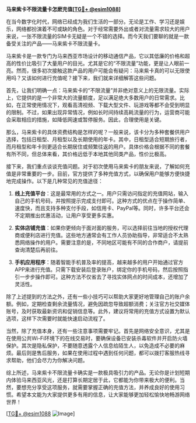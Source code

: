 **马来紫卡不限流量卡怎麽充值[[TG💪+ @esim1088](https://t.me/s/esim1088)]**

在当今数字化时代，网络已经成为我们生活的一部分。无论是工作、学习还是娱乐，网络都扮演着不可或缺的角色。对于经常需要外出或者对流量需求较大的用户来说，一张不限流量的SIM卡无疑是一个不错的选择。而今天我们要聊的就是一款备受关注的产品——马来紫卡不限流量卡。

马来紫卡是一款专门为马来西亚市场设计的移动通信产品，它以其低廉的价格和超高的性价比吸引了大量用户的目光。尤其是它的“不限流量”功能，更是让人眼前一亮。然而，很多初次接触这款产品的用户可能会有疑问：马来紫卡真的可以无限使用吗？又该如何进行充值呢？接下来，我们就来详细解答这些问题。

首先，让我们明确一点：马来紫卡的“不限流量”并非绝对意义上的无限流量。实际上，它提供的是一个非常大的流量额度，足以满足绝大多数用户的日常需求。比如，在正常使用情况下，观看高清视频、下载大型文件、玩游戏等都不会受到明显的限制。不过，如果出现异常情况，例如长时间持续高耗流量的行为，运营商可能会采取相应的措施，如降低网速或暂停服务。因此，合理使用是关键。

那么，马来紫卡的具体资费结构是怎样的呢？一般来说，该卡分为多种套餐供用户选择，包括日租型、月租型以及长期使用的年卡。其中，日租型适合短期旅行者，而月租型和年卡则更适合长期居住或频繁往返的用户。具体价格会根据不同的套餐有所不同，但总体来看，其价格远低于本地其他同类产品，性价比极高。

接下来，我们重点谈谈充值问题。对于初次使用马来紫卡的朋友来说，了解如何充值是非常重要的一步。目前，官方提供了多种充值方式，以确保用户能够方便快捷地完成操作。以下是几种常见的充值途径：

1. **线上充值平台**：这是最常用的方式之一。用户只需访问指定的充值网站，输入自己的手机号码，并按照提示完成支付即可。这种方式的优点在于操作简单、速度快，而且支持多种支付手段，如信用卡、PayPal等。同时，许多平台还会不定期推出优惠活动，让用户享受更多实惠。

2. **实体店铺充值**：如果你更倾向于面对面的服务，可以选择前往当地的授权代理商或便利店进行充值。这些地方通常会有工作人员协助指导，非常适合不太熟悉网络操作的用户。需要注意的是，不同地区可能有不同的合作商户，请提前查询清楚后再前往。

3. **手机应用程序**：随着智能手机普及率的提高，越来越多的用户开始通过官方APP来进行充值。只需下载安装后登录账户，绑定你的手机号码，然后按照指引一步步操作即可。这种方法不仅省去了寻找实体网点的时间成本，还增加了灵活性。

除了上述提到的方法之外，还有一些小技巧可以帮助大家更好地管理自己的账户余额。例如，定期检查剩余流量情况，避免因疏忽导致超额消费；关注官方社交媒体账号，及时获取最新资讯和促销信息等。此外，建议将常用的充值方式设置为默认选项，这样下次需要时就能快速启动流程了。

当然，除了充值本身，还有一些注意事项需要牢记。首先是网络安全意识，尤其是在使用公共Wi-Fi环境下的在线交易时，要确保设备已安装杀毒软件并开启防火墙保护。其次是隐私保护，不要随意透露个人信息给陌生人，以免造成不必要的麻烦。最后则是售后服务，如果在使用过程中遇到任何问题，都可以拨打客服热线寻求帮助，他们会尽力为你解决问题。

综上所述，马来紫卡不限流量卡确实是一款极具吸引力的产品。无论你是计划短期内体验马来西亚风光，还是打算长期定居于此，它都能为你带来极大的便利。当然，要想充分享受这项服务，就需要掌握正确的充值方法，并养成良好的使用习惯。希望本文能为大家提供更多有用的信息，让大家能够更加轻松愉快地畅游网络世界！

[[TG💪+ @esim1088](https://t.me/s/esim1088) ![Image](https://i.postimg.cc/4NQfJmqS/Snipaste-2025-05-13-00-14-12.png)]